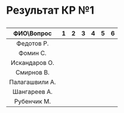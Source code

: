 # Результат КР №1  

## 
|ФИО\Вопрос| 1 | 2 | 3 | 4 | 5 | 6 | 
|:------:|:------:|:---------:|:---------:|:---------:|:-------:|:-------:|
|Федотов Р.|  |  |||||
|Фомин С.|  |  |||||
|Искандаров О.|  | ||||
|Смирнов В.|  |  | ||||
|Палагашвили А.|  |  |||||
|Шангареев А.|  |  |||||
|Рубенчик М.|  |  |||||